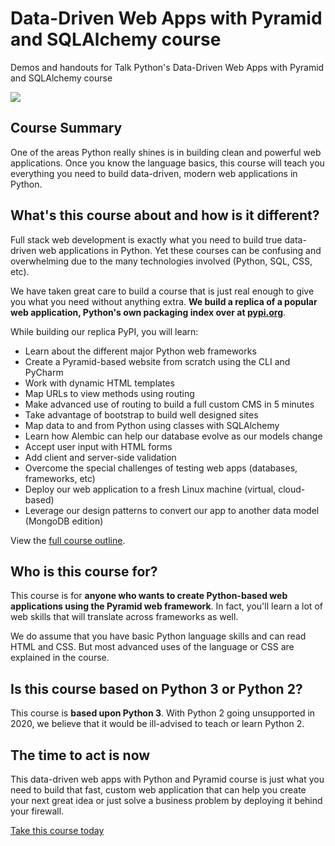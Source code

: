 # Data-Driven Web Apps with Pyramid and SQLAlchemy course

Demos and handouts for Talk Python's Data-Driven Web Apps with Pyramid and SQLAlchemy course

[![](https://raw.githubusercontent.com/mikeckennedy/data-driven-web-apps-with-pyramid-and-sqlalchemy/master/readme_resources/python-data-web-apps.png)](https://training.talkpython.fm/courses/explore_pyramid/building-data-driven-web-applications-in-python-with-pyramid-sqlalchemy-and-bootstrap)

## Course Summary
One of the areas Python really shines is in building clean and powerful web applications. Once you know the language basics, this course will teach you everything you need to build data-driven, modern web applications in Python.

## What's this course about and how is it different?

Full stack web development is exactly what you need to build true data-driven web applications in Python. Yet these courses can be confusing and overwhelming due to the many technologies involved (Python, SQL, CSS, etc).

We have taken great care to build a course that is just real enough to give you what you need without anything extra. **We build a replica of a popular web application, Python's own packaging index over at [pypi.org](https://pypi.org)**.

While building our replica PyPI, you will learn:

* Learn about the different major Python web frameworks
* Create a Pyramid-based website from scratch using the CLI and PyCharm
* Work with dynamic HTML templates
* Map URLs to view methods using routing
* Make advanced use of routing to build a full custom CMS in 5 minutes
* Take advantage of bootstrap to build well designed sites
* Map data to and from Python using classes with SQLAlchemy
* Learn how Alembic can help our database evolve as our models change
* Accept user input with HTML forms
* Add client and server-side validation
* Overcome the special challenges of testing web apps (databases, frameworks, etc)
* Deploy our web application to a fresh Linux machine (virtual, cloud-based)
* Leverage our design patterns to convert our app to another data model (MongoDB edition)

View the [full course outline](https://training.talkpython.fm/courses/explore_pyramid/building-data-driven-web-applications-in-python-with-pyramid-sqlalchemy-and-bootstrap#course_outline).

## Who is this course for?

This course is for **anyone who wants to create Python-based web applications using the Pyramid web framework**. In fact, you'll learn a lot of web skills that will translate across frameworks as well.

We do assume that you have basic Python language skills and can read HTML and CSS. But most advanced uses of the language or CSS are explained in the course.

## Is this course based on Python 3 or Python 2?

This course is **based upon Python 3**. With Python 2 going unsupported in 2020, we believe that it would be ill-advised to teach or learn Python 2.

## The time to act is now

This data-driven web apps with Python and Pyramid course is just what you need to build that fast, custom web application that can help you create your next great idea or just solve a business problem by deploying it behind your firewall.

[Take this course today](https://training.talkpython.fm/courses/explore_pyramid/building-data-driven-web-applications-in-python-with-pyramid-sqlalchemy-and-bootstrap)
